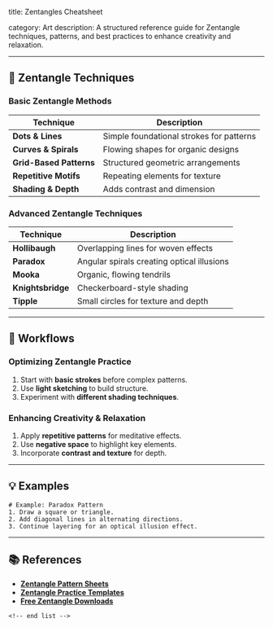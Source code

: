title: Zentangles Cheatsheet

category: Art
description: A structured reference guide for Zentangle techniques, patterns, and best practices to enhance creativity and relaxation.

---

## 🎨 **Zentangle Techniques**

### **Basic Zentangle Methods**

| Technique                     | Description                              |
| ----------------------------- | ---------------------------------------- |
| **Dots & Lines**        | Simple foundational strokes for patterns |
| **Curves & Spirals**    | Flowing shapes for organic designs       |
| **Grid-Based Patterns** | Structured geometric arrangements        |
| **Repetitive Motifs**   | Repeating elements for texture           |
| **Shading & Depth**     | Adds contrast and dimension              |

### **Advanced Zentangle Techniques**

| Technique               | Description                                |
| ----------------------- | ------------------------------------------ |
| **Hollibaugh**    | Overlapping lines for woven effects        |
| **Paradox**       | Angular spirals creating optical illusions |
| **Mooka**         | Organic, flowing tendrils                  |
| **Knightsbridge** | Checkerboard-style shading                 |
| **Tipple**        | Small circles for texture and depth        |

---

## 🔄 **Workflows**

### **Optimizing Zentangle Practice**

1. Start with **basic strokes** before complex patterns.
2. Use **light sketching** to build structure.
3. Experiment with **different shading techniques**.

### **Enhancing Creativity & Relaxation**

1. Apply **repetitive patterns** for meditative effects.
2. Use **negative space** to highlight key elements.
3. Incorporate **contrast and texture** for depth.

---

## 💡 **Examples**

```plaintext
# Example: Paradox Pattern
1. Draw a square or triangle.  
2. Add diagonal lines in alternating directions.  
3. Continue layering for an optical illusion effect.  
```

---

## 📚 **References**

- **[Zentangle Pattern Sheets](https://www.teacherspayteachers.com/Product/Zentangle-Pattern-Try-It-Pages-7385270)**
- **[Zentangle Practice Templates](https://www.teacherspayteachers.com/Product/Zentangle-Inspired-Patterns-Practice-Sheet-6485751)**
- **[Free Zentangle Downloads](https://tanglepatterns.com/downloads)**

```
<!-- end list -->
```